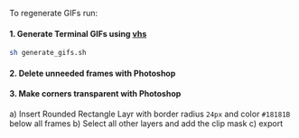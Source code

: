 To regenerate GIFs run:

#### 1. Generate Terminal GIFs using [vhs](https://github.com/charmbracelet/vhs)

```sh
sh generate_gifs.sh
```

#### 2. Delete unneeded frames with Photoshop

#### 3. Make corners transparent with Photoshop

a) Insert Rounded Rectangle Layr with border radius `24px` and color `#18181B` below all frames
b) Select all other layers and add the clip mask
c) export
